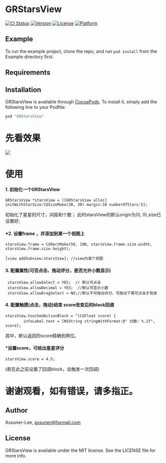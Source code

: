 # GRStarsView

[![CI Status](http://img.shields.io/travis/Assuner-Lee/GRStarsView.svg?style=flat)](https://travis-ci.org/Assuner-Lee/GRStarsView)
[![Version](https://img.shields.io/cocoapods/v/GRStarsView.svg?style=flat)](http://cocoapods.org/pods/GRStarsView)
[![License](https://img.shields.io/cocoapods/l/GRStarsView.svg?style=flat)](http://cocoapods.org/pods/GRStarsView)
[![Platform](https://img.shields.io/cocoapods/p/GRStarsView.svg?style=flat)](http://cocoapods.org/pods/GRStarsView)

## Example

To run the example project, clone the repo, and run `pod install` from the Example directory first.

## Requirements

## Installation

GRStarsView is available through [CocoaPods](http://cocoapods.org). To install
it, simply add the following line to your Podfile:

```ruby
pod "GRStarsView"
```
# 先看效果

![](http://upload-images.jianshu.io/upload_images/4133010-c9d931b71a4d866c.gif?imageMogr2/auto-orient/strip)
# 使用
#### 1. 初始化一个GRStarsView
```
GRStarsView *starsView = [[GRStarsView alloc] initWithStarSize:CGSizeMake(30, 30) margin:10 numberOfStars:5];
```
初始化了星星的尺寸，间距和个数；
此时starsView的默认origin为(0, 0),size已设置好;
#### *2. 设置frame ，并添加到某一个视图上

```
starsView.frame = CGRectMake(50, 100, starsView.frame.size.width, starsView.frame.size.height);
```
```
[view addSubview:starsView]; //view为某个视图
```
#### 3. 配置属性(可否点击、拖动评分，是否允许小数显示)
```
 starsView.allowSelect = YES;  // 默认可点击
 starsView.allowDecimal = YES;  //默认可显示小数
 starsView.allowDragSelect = NO;//默认不可拖动评分，可拖动下需可点击才有效
```
#### 4.  配置触摸(点击，拖动)结束 score改变后的block回调
```
starsView.touchedActionBlock = ^(CGFloat score) {
        infoLabel.text = [NSString stringWithFormat:@" 分数: %.1f", score];
```
其中，默认返回的score精确到两位。
#### *设置score，可绘出星星评分
```
starsView.score = 4.5;
```
(若在此之前设置了回调block，会触发一次回调)
# 谢谢观看，如有错误，请多指正。
## Author

Assuner-Lee, assuner@foxmail.com

## License

GRStarsView is available under the MIT license. See the LICENSE file for more info.
